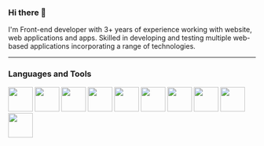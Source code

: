 ### Hi there 👋 

  I'm Front-end developer with 3+ years of experience working with website, web applications and apps. Skilled in
developing and testing multiple web-based applications incorporating a range of technologies.

<hr>
<h3>Languages and Tools</h3>
<p>   
   <img width="50px" height="50px" src="https://cdn.jsdelivr.net/gh/devicons/devicon/icons/html5/html5-plain.svg"/>
   <img width="50px" height="50px" src="https://cdn.jsdelivr.net/gh/devicons/devicon/icons/css3/css3-plain.svg"/> 
   <img width="50px" height="50px" src="https://cdn.jsdelivr.net/npm/devicon-2.2@2.2.0/icons/jquery/jquery-plain.svg"/> 
    <img width="50px" height="50px" src="https://cdn.jsdelivr.net/npm/devicon-2.2@2.2.0/icons/wordpress/wordpress-original.svg"/>   
   <img width="50px" height="50px" src="https://cdn.jsdelivr.net/gh/devicons/devicon/icons/react/react-original.svg"/> 
   <img width="50px" height="50px" src="https://cdn.jsdelivr.net/gh/devicons/devicon/icons/typescript/typescript-plain.svg"/> 
   <img width="50px" height="50px" src="https://cdn.jsdelivr.net/gh/devicons/devicon/icons/git/git-original.svg"/> 
   <img width="50px" height="50px" src="https://cdn.jsdelivr.net/npm/devicon-2.2@2.2.0/icons/sass/sass-original.svg"/>  
   <img width="50px" height="50px" src="https://cdn.jsdelivr.net/npm/devicon-2.2@2.2.0/icons/bootstrap/bootstrap-plain-wordmark.svg"/>   
   <img width="50px" height="50px" src="https://cdn.jsdelivr.net/gh/devicons/devicon/icons/github/github-original.svg"/>   
</p>
 


